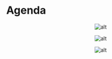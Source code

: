 # Agenda 

<center>

![alt](https://cdn.discordapp.com/attachments/1003063621535924244/1003884067558793338/unknown.png)

![alt](https://cdn.discordapp.com/attachments/1003063621535924244/1003884067953070120/unknown.png)

![alt](https://cdn.discordapp.com/attachments/1003063621535924244/1003884068242460734/unknown.png)

</center>
